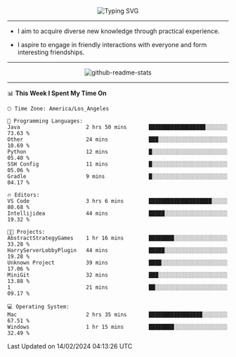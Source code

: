 <p align="center">
  <img src="https://readme-typing-svg.demolab.com?font=Fira+Code&weight=500&size=32&duration=2500&pause=1600&center=true&vCenter=true&random=false&width=1024&height=64&lines=Hi+there+%F0%9F%91%8B;I'm+delighted+you+could+make+it+here+%F0%9F%8E%89;I'm+Harry%2C+a+college+student+still+finding+my+way" alt="Typing SVG" />
</p>


---


- I aim to acquire diverse new knowledge through practical experience.

- I aspire to engage in friendly interactions with everyone and form interesting friendships.


---


<p align="center">
  <img src="https://github-readme-stats.vercel.app/api?username=Harry-Jing&show_icons=true" alt="github-readme-stats"/>
</p>


---

<!--START_SECTION:waka-->
📊 **This Week I Spent My Time On** 

```text
🕑︎ Time Zone: America/Los_Angeles

💬 Programming Languages: 
Java                     2 hrs 50 mins       ██████████████████░░░░░░░   73.63 % 
Other                    24 mins             ███░░░░░░░░░░░░░░░░░░░░░░   10.69 % 
Python                   12 mins             █░░░░░░░░░░░░░░░░░░░░░░░░   05.40 % 
SSH Config               11 mins             █░░░░░░░░░░░░░░░░░░░░░░░░   05.06 % 
Gradle                   9 mins              █░░░░░░░░░░░░░░░░░░░░░░░░   04.17 % 

🔥 Editors: 
VS Code                  3 hrs 6 mins        ████████████████████░░░░░   80.68 % 
Intellijidea             44 mins             █████░░░░░░░░░░░░░░░░░░░░   19.32 % 

🐱‍💻 Projects: 
AbstractStrategyGames    1 hr 16 mins        ████████░░░░░░░░░░░░░░░░░   33.28 % 
HarryServerLobbyPlugin   44 mins             █████░░░░░░░░░░░░░░░░░░░░   19.28 % 
Unknown Project          39 mins             ████░░░░░░░░░░░░░░░░░░░░░   17.06 % 
MiniGit                  32 mins             ███░░░░░░░░░░░░░░░░░░░░░░   13.88 % 
1                        21 mins             ██░░░░░░░░░░░░░░░░░░░░░░░   09.17 % 

💻 Operating System: 
Mac                      2 hrs 35 mins       █████████████████░░░░░░░░   67.51 % 
Windows                  1 hr 15 mins        ████████░░░░░░░░░░░░░░░░░   32.49 % 
```


 Last Updated on 14/02/2024 04:13:26 UTC
<!--END_SECTION:waka-->
